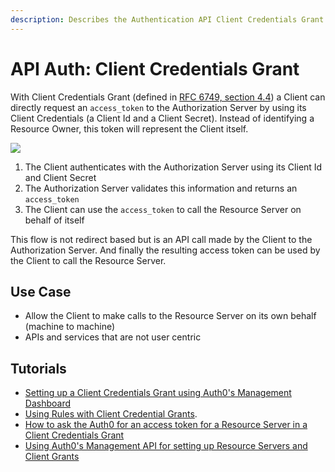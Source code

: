 ```yaml
---
description: Describes the Authentication API Client Credentials Grant.
---
```


# API Auth: Client Credentials Grant

With Client Credentials Grant (defined in [RFC 6749, section 4.4](https://tools.ietf.org/html/rfc6749#section-4.4)) a Client can directly request an `access_token` to the Authorization Server by using its Client Credentials (a Client Id and a Client Secret). Instead of identifying a Resource Owner, this token will represent the Client itself.

![](/media/articles/api-auth/client-credentials-grant.png)

 1. The Client authenticates with the Authorization Server using its Client Id and Client Secret
 2. The Authorization Server validates this information and returns an `access_token`
 3. The Client can use the `access_token` to call the Resource Server on behalf of itself

This flow is not redirect based but is an API call made by the Client to the Authorization Server. And finally the resulting access token can be used by the Client to call the Resource Server.

## Use Case

 - Allow the Client to make calls to the Resource Server on its own behalf (machine to machine)
 - APIs and services that are not user centric

## Tutorials

- [Setting up a Client Credentials Grant using Auth0's Management Dashboard](/api-auth/config/using-the-auth0-dashboard)
- [Using Rules with Client Credential Grants](/api-auth/grant/using-rules).
- [How to ask the Auth0 for an access token for a Resource Server in a Client Credentials Grant](/api-auth/config/asking-for-access-tokens)
- [Using Auth0's Management API for setting up Resource Servers and Client Grants](/api-auth/config/using-the-management-api)
